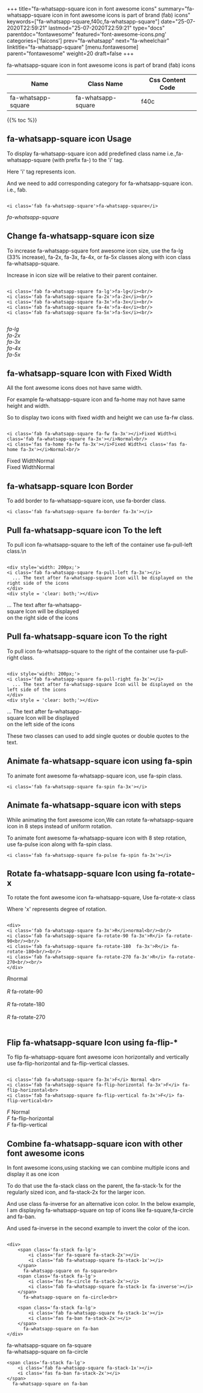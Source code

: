 +++
title="fa-whatsapp-square icon in font awesome icons"
summary="fa-whatsapp-square icon in font awesome icons is part of brand (fab) icons"
keywords=["fa-whatsapp-square,f40c,fa-whatsapp-square"]
date="25-07-2020T22:59:21"
lastmod="25-07-2020T22:59:21"
type="docs"
parentdoc="fontawesome"
featured='font-awesome-icons.png'
categories=['faicons']
prev="fa-whatsapp"
next="fa-wheelchair"
linktitle="fa-whatsapp-square"
[menu.fontawesome]
parent="fontawesome"
weight=20
draft=false
+++


fa-whatsapp-square icon in font awesome icons is part of brand (fab) icons

<div class='table-responsive'><table class='table'><thead><tr><th>Name</th><th>Class Name</th><th>Css Content Code</th></tr></thead><tbody><tr><td>fa-whatsapp-square</td><td>fa-whatsapp-square</td><td>f40c</td></tr></tbody></table></div>


{{% toc %}}


## fa-whatsapp-square icon Usage

To display fa-whatsapp-square icon add predefined class name i.e.,fa-whatsapp-square (with prefix fa-) to the 'i' tag.

Here 'i' tag represents icon.

And we need to add corresponding category for fa-whatsapp-square icon. i.e., fab.


```

<i class='fab fa-whatsapp-square'>fa-whatsapp-square</i>
```

<i class='fab fa-whatsapp-square'>fa-whatsapp-square</i>




## Change fa-whatsapp-square icon size
To increase fa-whatsapp-square font awesome icon size, use the fa-lg (33% increase), fa-2x, fa-3x, fa-4x, or fa-5x classes along with icon class fa-whatsapp-square.

Increase in icon size will be relative to their parent container. 

```

<i class='fab fa-whatsapp-square fa-lg'>fa-lg</i><br/>
<i class='fab fa-whatsapp-square fa-2x'>fa-2x</i><br/>
<i class='fab fa-whatsapp-square fa-3x'>fa-3x</i><br/>
<i class='fab fa-whatsapp-square fa-4x'>fa-4x</i><br/>
<i class='fab fa-whatsapp-square fa-5x'>fa-5x</i><br/>
            
```

<i class='fab fa-whatsapp-square fa-lg'>fa-lg</i><br/>
<i class='fab fa-whatsapp-square fa-2x'>fa-2x</i><br/>
<i class='fab fa-whatsapp-square fa-3x'>fa-3x</i><br/>
<i class='fab fa-whatsapp-square fa-4x'>fa-4x</i><br/>
<i class='fab fa-whatsapp-square fa-5x'>fa-5x</i><br/>
            



## fa-whatsapp-square Icon with Fixed Width 

All the font awesome icons does not have same width.

For example fa-whatsapp-square icon and fa-home may not have same height and width.

So to display two icons with fixed width and height we can use fa-fw class.


```

<i class='fab fa-whatsapp-square fa-fw fa-3x'></i>Fixed Width<i class='fab fa-whatsapp-square fa-3x'></i>Normal<br/>
<i class='fas fa-home fa-fw fa-3x'></i>Fixed Width<i class='fas fa-home fa-3x'></i>Normal<br/>
```

<i class='fab fa-whatsapp-square fa-fw fa-3x'></i>Fixed Width<i class='fab fa-whatsapp-square fa-3x'></i>Normal<br/>
<i class='fas fa-home fa-fw fa-3x'></i>Fixed Width<i class='fas fa-home fa-3x'></i>Normal<br/>



## fa-whatsapp-square Icon Border 

To add border to fa-whatsapp-square icon, use fa-border class.


```
<i class='fab fa-whatsapp-square fa-border fa-3x'></i>

```
<i class='fab fa-whatsapp-square fa-border fa-3x'></i>





## Pull fa-whatsapp-square icon To the left

To pull icon fa-whatsapp-square to the left of the container use fa-pull-left class.\n

```

<div style='width: 200px;'>
<i class='fab fa-whatsapp-square fa-pull-left fa-3x'></i>
  ... The text after fa-whatsapp-square Icon will be displayed on the right side of the icons
</div>
<div style = 'clear: both;'></div>
```

<div style='width: 200px;'>
<i class='fab fa-whatsapp-square fa-pull-left fa-3x'></i>
  ... The text after fa-whatsapp-square Icon will be displayed on the right side of the icons
</div>
<div style = 'clear: both;'></div>




## Pull fa-whatsapp-square icon To the right
To pull icon fa-whatsapp-square to the right of the container use fa-pull-right class.

```

<div style='width: 200px;'>
<i class='fab fa-whatsapp-square fa-pull-right fa-3x'></i>
  ... The text after fa-whatsapp-square Icon will be displayed on the left side of the icons
</div>
<div style = 'clear: both;'></div>
```

<div style='width: 200px;'>
<i class='fab fa-whatsapp-square fa-pull-right fa-3x'></i>
  ... The text after fa-whatsapp-square Icon will be displayed on the left side of the icons
</div>
<div style = 'clear: both;'></div>

These two classes can used to add single quotes or double quotes to the text.


## Animate fa-whatsapp-square icon using fa-spin
To animate font awesome fa-whatsapp-square icon, use fa-spin class.

```
<i class='fab fa-whatsapp-square fa-spin fa-3x'></i>
```
<i class='fab fa-whatsapp-square fa-spin fa-3x'></i>




## Animate fa-whatsapp-square icon with steps
While animating the font awesome icon,We can rotate fa-whatsapp-square icon in 8 steps instead of uniform rotation.

To animate font awesome fa-whatsapp-square icon with 8 step rotation, use fa-pulse icon along with fa-spin class.


```
<i class='fab fa-whatsapp-square fa-pulse fa-spin fa-3x'></i>

```
<i class='fab fa-whatsapp-square fa-pulse fa-spin fa-3x'></i>





## Rotate fa-whatsapp-square Icon using fa-rotate-x
To rotate the font awesome icon fa-whatsapp-square, Use fa-rotate-x class

Where 'x' represents degree of rotation.


```

<div>
<i class='fab fa-whatsapp-square fa-3x'>R</i>normal<br/><br/>
<i class='fab fa-whatsapp-square fa-rotate-90 fa-3x'>R</i> fa-rotate-90<br/><br/> 
<i class='fab fa-whatsapp-square fa-rotate-180  fa-3x'>R</i> fa-rotate-180<br/><br/> 
<i class='fab fa-whatsapp-square fa-rotate-270 fa-3x'>R</i> fa-rotate-270<br/><br/>
</div>
```

<div>
<i class='fab fa-whatsapp-square fa-3x'>R</i>normal<br/><br/>
<i class='fab fa-whatsapp-square fa-rotate-90 fa-3x'>R</i> fa-rotate-90<br/><br/> 
<i class='fab fa-whatsapp-square fa-rotate-180  fa-3x'>R</i> fa-rotate-180<br/><br/> 
<i class='fab fa-whatsapp-square fa-rotate-270 fa-3x'>R</i> fa-rotate-270<br/><br/>
</div>




## Flip fa-whatsapp-square Icon using fa-flip-*
To flip fa-whatsapp-square font awesome icon horizontally and vertically use fa-flip-horizontal and fa-flip-vertical classes. 

```

<i class='fab fa-whatsapp-square fa-3x'>F</i> Normal <br>
<i class='fab fa-whatsapp-square fa-flip-horizontal fa-3x'>F</i> fa-flip-horizontal<br>
<i class='fab fa-whatsapp-square fa-flip-vertical fa-3x'>F</i> fa-flip-vertical<br>
```

<i class='fab fa-whatsapp-square fa-3x'>F</i> Normal <br>
<i class='fab fa-whatsapp-square fa-flip-horizontal fa-3x'>F</i> fa-flip-horizontal<br>
<i class='fab fa-whatsapp-square fa-flip-vertical fa-3x'>F</i> fa-flip-vertical<br>




## Combine fa-whatsapp-square icon with other font awesome icons
In font awesome icons,using stacking we can combine multiple icons and display it as one icon 

To do that use the fa-stack class on the parent, the fa-stack-1x for the regularly sized icon, and fa-stack-2x for the larger icon.

And use class fa-inverse for an alternative icon color. 
In the below example, I am displaying fa-whatsapp-square on top of icons like fa-square,fa-circle and fa-ban.

And used fa-inverse in the second example to invert the color of the icon.

```

<div>
    <span class='fa-stack fa-lg'>
        <i class='far fa-square fa-stack-2x'></i>
        <i class='fab fa-whatsapp-square fa-stack-1x'></i>
    </span>
      fa-whatsapp-square on fa-square<br>
    <span class='fa-stack fa-lg'>
        <i class='fas fa-circle fa-stack-2x'></i>
        <i class='fab fa-whatsapp-square fa-stack-1x fa-inverse'></i>
    </span>
      fa-whatsapp-square on fa-circle<br>

    <span class='fa-stack fa-lg'>
        <i class='fab fa-whatsapp-square fa-stack-1x'></i>
        <i class='fas fa-ban fa-stack-2x'></i>
    </span>
      fa-whatsapp-square on fa-ban
</div>
```

<div>
    <span class='fa-stack fa-lg'>
        <i class='far fa-square fa-stack-2x'></i>
        <i class='fab fa-whatsapp-square fa-stack-1x'></i>
    </span>
      fa-whatsapp-square on fa-square<br>
    <span class='fa-stack fa-lg'>
        <i class='fas fa-circle fa-stack-2x'></i>
        <i class='fab fa-whatsapp-square fa-stack-1x fa-inverse'></i>
    </span>
      fa-whatsapp-square on fa-circle<br>

    <span class='fa-stack fa-lg'>
        <i class='fab fa-whatsapp-square fa-stack-1x'></i>
        <i class='fas fa-ban fa-stack-2x'></i>
    </span>
      fa-whatsapp-square on fa-ban
</div>







